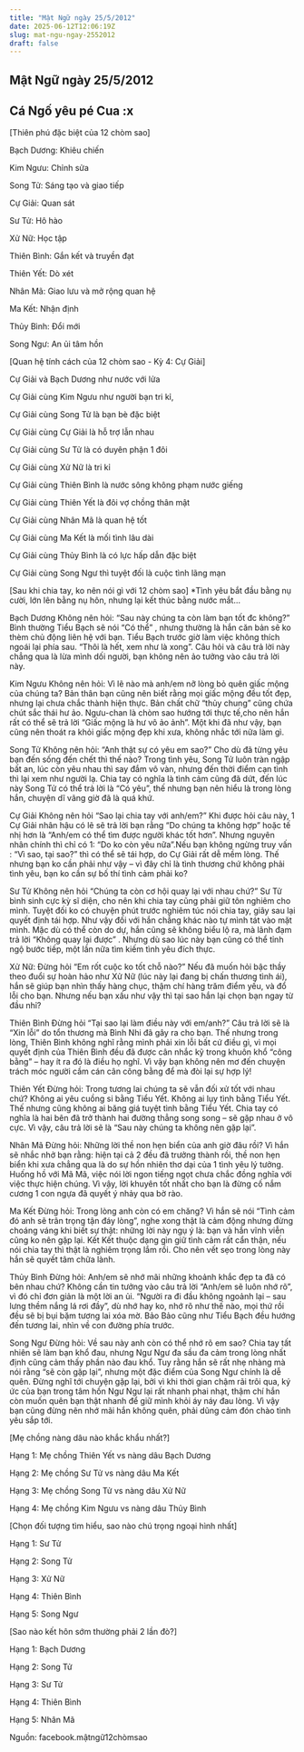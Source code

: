 ```yaml
---
title: "Mật Ngữ ngày 25/5/2012"
date: 2025-06-12T12:06:19Z
slug: mat-ngu-ngay-2552012
draft: false
---
```


## Mật Ngữ ngày 25/5/2012

## Cá Ngố yêu pé Cua :x

[Thiên phú đặc biệt của 12 chòm sao]
 

 
 Bạch Dương: Khiêu chiến
 
 Kim Ngưu: Chỉnh sửa
 
 Song Tử: Sáng tạo và giao tiếp
 
Cự Giải: Quan sát
 
Sư Tử: Hô hào
 
Xử Nữ: Học tập
 
Thiên Bình: Gắn kết và truyền đạt
 
Thiên Yết: Dò xét
 
Nhân Mã: Giao lưu và mở rộng quan hệ
 
Ma Kết: Nhận định
 
Thủy Bình: Đổi mới
 
Song Ngư: An ủi tâm hồn
 
 
 
[Quan hệ tính cách của 12 chòm sao - Kỳ 4: Cự Giải]
 

 
 Cự Giải và Bạch Dương như nước với lửa
 
 Cự Giải cùng Kim Ngưu như người bạn tri kỉ, 
 
 Cự Giải cùng Song Tử là bạn bè đặc biệt
 
Cự Giải cùng Cự Giải là hỗ trợ lẫn nhau
 
Cự Giải cùng Sư Tử là có duyên phận 1 đôi
 
Cự Giải cùng Xử Nữ là tri kỉ
 
Cự Giải cùng Thiên Bình là nước sông không phạm nước giếng
 
Cự Giải cùng Thiên Yết là đôi vợ chồng thân mật
 
Cự Giải cùng Nhân Mã là quan hệ tốt
 
Cự Giải cùng Ma Kết là mối tình lâu dài
 
Cự Giải cùng Thủy Bình là có lực hấp dẫn đặc biệt
 
Cự Giải cùng Song Ngư thì tuyệt đối là cuộc tình lãng mạn
 
 
 
[Sau khi chia tay, ko nên nói gì với 12 chòm sao]
 *Tình yêu bắt đầu bằng nụ cười, lớn lên bằng nụ hôn, nhưng lại kết thúc bằng nước mắt…
 

 
 Bạch Dương
 Không nên hỏi: “Sau này chúng ta còn làm bạn tốt đc không?”
 Bình thường Tiểu Bạch sẽ nói “Có thể” , nhưng thường là hắn căn bản sẽ ko thèm chủ động liên hệ với bạn. Tiểu Bạch trước giờ làm việc không thích ngoái lại phía sau. “Thôi là hết, xem như là xong”. Câu hỏi và câu trả lời này chẳng qua là lừa mình dối người, bạn không nên ảo tưởng vào câu trả lời này.
 
Kim Ngưu
Không nên hỏi: Vì lẽ nào mà anh/em nỡ lòng bỏ quên giấc mộng của chúng ta?
Bản thân bạn cũng nên biết rằng mọi giấc mộng đều tốt đẹp, nhưng lại chưa chắc thành hiện thực. Bản chất chữ “thủy chung” cũng chứa chút sắc thái hư ảo. Ngưu-chan là chòm sao hướng tới thực tế,cho nên hắn rất có thể sẽ trả lời “Giấc mộng là hư vô ảo ảnh”. Một khi đã như vậy, bạn cũng nên thoát ra khỏi giấc mộng đẹp khi xưa, không nhắc tới nữa làm gì.
 
Song Tử
Không nên hỏi: “Anh thật sự có yêu em sao?”
Cho dù đã từng yêu bạn đến sống đến chết thì thế nào? Trong tình yêu, Song Tử luôn tràn ngập bất an, lúc còn yêu nhau thì say đắm vô vàn, nhưng đến thời điểm cạn tình thì lại xem như người lạ. Chia tay có nghĩa là tình cảm cũng đã dứt, đến lúc này Song Tử có thể trả lời là “Có yêu”, thế nhưng bạn nên hiểu là trong lòng hắn, chuyện dĩ vãng giờ đã là quá khứ.
 
Cự Giải
Không nên hỏi “Sao lại chia tay với anh/em?”
Khi được hỏi câu này, 1 Cự Giải nhân hậu có lẽ sẽ trả lời bạn rằng “Do chúng ta không hợp” hoặc tế nhị hơn là “Anh/em có thể tìm được người khác tốt hơn”. Nhưng nguyên nhân chính thì chỉ có 1: “Do ko còn yêu nữa”.Nếu bạn không ngừng truy vấn : “Vì sao, tại sao?” thì có thể sẽ tái hợp, do Cự Giải rất dễ mềm lòng. Thế nhưng bạn ko cần phải như vậy – vì đây chỉ là tình thương chứ không phải tình yêu, bạn ko cần sự bố thí tình cảm phải ko?
 
Sư Tử
Không nên hỏi “Chúng ta còn cơ hội quay lại với nhau chứ?”
Sư Tử bình sinh cực kỳ sĩ diện, cho nên khi chia tay cũng phải giữ tôn nghiêm cho mình. Tuyệt đối ko có chuyện phút trước nghiêm túc nói chia tay, giây sau lại quyết định tái hợp. Như vậy đối với hắn chẳng khác nào tự mình tát vào mặt mình. Mặc dù có thể còn do dự, hắn cũng sẽ không biểu lộ ra, mà lãnh đạm trả lời “Không quay lại được” . Nhưng dù sao lúc này bạn cũng có thể tỉnh ngộ bước tiếp, một lần nữa tìm kiếm tình yêu đích thực.
 
Xử Nữ:
Đừng hỏi “Em rốt cuộc ko tốt chỗ nào?”
Nếu đã muốn hỏi bậc thầy theo đuổi sự hoàn hảo như Xử Nữ (lúc này lại đang bị chấn thương tình ái), hắn sẽ giúp bạn nhìn thấy hàng chục, thậm chí hàng trăm điểm yếu, và đổ lỗi cho bạn. Nhưng nếu bạn xấu như vậy thì tại sao hắn lại chọn bạn ngay từ đầu nhỉ?
 
Thiên Bình
Đừng hỏi “Tại sao lại làm điều này với em/anh?”
Câu trả lời sẽ là “Xin lỗi” do tổn thương mà Bình Nhi đã gây ra cho bạn. Thế nhưng trong lòng, Thiên Bình không nghĩ rằng mình phải xin lỗi bất cứ điều gì, vì mọi quyết định của Thiên Bình đều đã được cân nhắc kỹ trong khuôn khổ “công bằng” – hay ít ra đó là điều họ nghĩ. Vì vậy bạn không nên mơ đến chuyện trách móc người cầm cán cân công bằng để mà đòi lại sự hợp lý!
 
Thiên Yết
Đừng hỏi: Trong tương lai chúng ta sẽ vẫn đối xử tốt với nhau chứ?
Không ai yêu cuồng si bằng Tiểu Yết. Không ai lụy tình bằng Tiểu Yết. Thế nhưng cũng không ai băng giá tuyệt tình bằng Tiểu Yết. Chia tay có nghĩa là hai bên đã trở thành hai đường thẳng song song – sẽ gặp nhau ở vô cực. Vì vậy, câu trả lời sẽ là “Sau này chúng ta không nên gặp lại”.
 
Nhân Mã
Đừng hỏi: Những lời thề non hẹn biển của anh giờ đâu rồi?
Vì hắn sẽ nhắc nhở bạn rằng: hiện tại cả 2 đều đã trưởng thành rồi, thề non hẹn biển khi xưa chẳng qua là do sự hồn nhiên thơ dại của 1 tình yêu lý tưởng. Huống hồ với Mã Mã, việc nói lời ngon tiếng ngọt chưa chắc đồng nghĩa với việc thực hiện chúng. Vì vậy, lời khuyên tốt nhất cho bạn là đừng cố nắm cương 1 con ngựa đã quyết ý nhảy qua bờ rào.
 
Ma Kết
Đừng hỏi: Trong lòng anh còn có em chăng?
Vì hắn sẽ nói “Tình cảm đó anh sẽ trân trọng tận đáy lòng”, nghe xong thật là cảm động nhưng đừng choáng váng khi biết sự thật: những lời này ngụ ý là: bạn và hắn vĩnh viễn cũng ko nên gặp lại. Kết Kết thuộc dạng gìn giữ tình cảm rất cẩn thận, nếu nói chia tay thì thật là nghiêm trọng lắm rồi. Cho nên vết sẹo trong lòng này hắn sẽ quyết tâm chữa lành.
 
Thủy Bình
Đừng hỏi: Anh/em sẽ nhớ mãi những khoảnh khắc đẹp ta đã có bên nhau chứ?
Không cần tin tưởng vào câu trả lời “Anh/em sẽ luôn nhớ rõ”, vì đó chỉ đơn giản là một lời an ủi. “Người ra đi đầu không ngoảnh lại – sau lưng thềm nắng lá rơi đầy”, dù nhớ hay ko, nhớ rõ như thế nào, mọi thứ rồi đều sẽ bị bụi bặm tương lai xóa mờ. Bảo Bảo cũng như Tiểu Bạch đều hướng đến tương lai, nhìn về con đường phía trước.
 
 
 
Song Ngư
Đừng hỏi: Về sau này anh còn có thể nhớ rõ em sao?
Chia tay tất nhiên sẽ làm bạn khổ đau, nhưng Ngư Ngư đa sầu đa cảm trong lòng nhất định cũng cảm thấy phần nào đau khổ. Tuy rằng hắn sẽ rất nhẹ nhàng mà nói rằng “sẽ còn gặp lại”, nhưng một đặc điểm của Song Ngư chính là dễ quên. Đừng nghĩ tới chuyện gặp lại, bởi vì khi thời gian chậm rãi trôi qua, ký ức của bạn trong tâm hồn Ngư Ngư lại rất nhanh phai nhạt, thậm chí hắn còn muốn quên bạn thật nhanh để giữ mình khỏi áy náy đau lòng. Vì vậy bạn cũng đừng nên nhớ mãi hắn không quên, phải dũng cảm đón chào tình yêu sắp tới.
 
 
 
[Mẹ chồng nàng dâu nào khắc khẩu nhất?]
 

 
 Hạng 1: Mẹ chồng Thiên Yết vs nàng dâu Bạch Dương
 
 Hạng 2: Mẹ chồng Sư Tử vs nàng dâu Ma Kết
 
 Hạng 3: Mẹ chồng Song Tử vs nàng dâu Xử Nữ
 
Hạng 4: Mẹ chồng Kim Ngưu vs nàng dâu Thủy Bình
 
 
 
[Chọn đối tượng tìm hiểu, sao nào chú trọng ngoại hình nhất]
 

 
 Hạng 1: Sư Tử

 Hạng 2: Song Tử

 Hạng 3: Xử Nữ

Hạng 4: Thiên Bình

Hạng 5: Song Ngư


[Sao nào kết hôn sớm thường phải 2 lần đò?]

Hạng 1: Bạch Dương

Hạng 2: Song Tử

Hạng 3: Sư Tử

Hạng 4: Thiên Bình

Hạng 5: Nhân Mã

Nguồn: facebook.mậtngữ12chòmsao